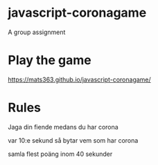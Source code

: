 # javascript-coronagame
A group assignment

# Play the game

https://mats363.github.io/javascript-coronagame/

# Rules
Jaga din fiende medans du har corona

var 10:e sekund så bytar vem som har corona

samla flest poäng inom 40 sekunder
